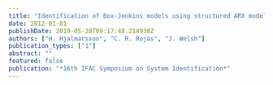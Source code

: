 ```yaml
---
title: "Identification of Box-Jenkins models using structured ARX models and nuclear norm relaxation "
date: 2012-01-01
publishDate: 2019-05-28T09:17:48.214938Z
authors: ["H. Hjalmarsson", "C. R. Rojas", "J. Welsh"]
publication_types: ["1"]
abstract: ""
featured: false
publication: "*16th IFAC Symposium on System Identification*"
---
```


